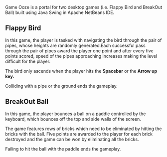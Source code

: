 Game Ooze is a portal for two desktop games (i.e. Flappy Bird and BreakOut Ball) built using Java Swing in Apache NetBeans IDE.

<h2>Flappy Bird</h2>
<p>In this game, the player is tasked with navigating the bird through the pair of pipes, whose heights are randomly generated.Each successful pass through the pair of pipes award the player one point and after every five points scored, speed of the pipes approaching increases making the level difficult for the player.
</p><p>The bird only ascends when the player hits the <b>Spacebar</b> or the <b>Arrow up key.</b> 
</p><p>Colliding with a pipe or the ground ends the gameplay.

<h2>BreakOut Ball</h2>
<p>In this game, the player bounces a ball on a paddle controlled by the keyboard, which bounces off the top and side walls of the screen.
</p><p>The game features rows of bricks which need to be eliminated by hitting the bricks with the ball.
Five points are awarded to the player for each brick destroyed and the game can be won by eliminating all the bricks.
</p><p>Failing to hit the ball with the paddle ends the gameplay.

